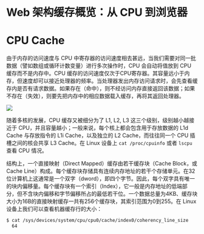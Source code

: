 # Web 架构缓存概览：从 CPU 到浏览器

# CPU Cache

由于内存的访问速度与 CPU 中寄存器的访问速度相去甚远，当我们需要对同一批数据（譬如数组或循环计数变量）进行多次操作时，CPU 会自动将值放到 CPU 缓存而不是内存中。CPU 缓存的访问速度仅次于CPU寄存器。其容量远小于内存，但速度却可以接近处理器的频率。当处理器发出内存访问请求时，会先查看缓存内是否有请求数据。如果存在（命中），则不经访问内存直接返回该数据；如果不存在（失效），则要先把内存中的相应数据载入缓存，再将其返回处理器。

![](http://ifeve.com/wp-content/uploads/2013/03/cpu.png)

随着多核的发展，CPU 缓存又被细分为了 L1, L2, L3 这三个级别，级别越小越接近于 CPU，并且容量越小；一般来说，每个核上都会包含用于存放数据的 L1d Cache 与存放指令的 L1i Cache，以及独立的 L2 Cache，而往往同一个 CPU 插槽之间的核会共享 L3 Cache。在 Linux 设备上 `cat /proc/cpuinfo` 或者 `lscpu` 查看 CPU 情况。



结构上，一个直接映射（Direct Mapped）缓存由若干缓存块（Cache Block，或 Cache Line）构成。每个缓存块存储具有连续内存地址的若干个存储单元。在32位计算机上这通常是一个双字（dword），即四个字节。因此，每个双字具有唯一的块内偏移量。每个缓存块有一个索引（Index），它一般是内存地址的低端部分，但不含块内偏移和字节偏移所占的最低若干位。一个数据总量为4KB、缓存块大小为16B的直接映射缓存一共有256个缓存块，其索引范围为0到255。在 Linux 设备上我们可以查看机器缓存行的大小：

```sh
$ cat /sys/devices/system/cpu/cpu0/cache/index0/coherency_line_size
  64
```
